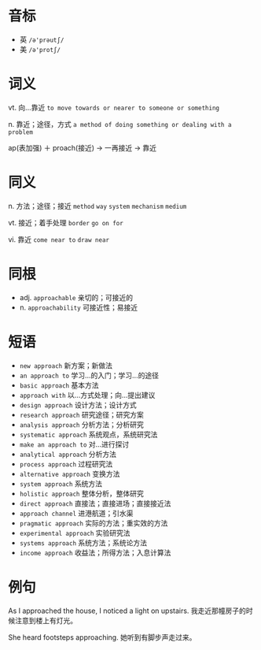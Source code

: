 # 音标

- 英 `/ə'prəutʃ/`
- 美 `/ə'protʃ/`

# 词义

vt. 向…靠近
`to move towards or nearer to someone or something`

n. 靠近；途径，方式
`a method of doing something or dealing with a problem`



ap(表加强) ＋ proach(接近) → 一再接近 → 靠近

# 同义

n. 方法；途径；接近
`method` `way` `system` `mechanism` `medium`

vt. 接近；着手处理
`border` `go on for`

vi. 靠近
`come near to` `draw near`

# 同根

- adj. `approachable` 亲切的；可接近的
- n. `approachability` 可接近性；易接近

# 短语

- `new approach` 新方案；新做法
- `an approach to` 学习...的入门；学习...的途径
- `basic approach` 基本方法
- `approach with` 以…方式处理；向…提出建议
- `design approach` 设计方法；设计方式
- `research approach` 研究途径；研究方案
- `analysis approach` 分析方法；分析研究
- `systematic approach` 系统观点，系统研究法
- `make an approach to` 对…进行探讨
- `analytical approach` 分析方法
- `process approach` 过程研究法
- `alternative approach` 变换方法
- `system approach` 系统方法
- `holistic approach` 整体分析，整体研究
- `direct approach` 直接法；直接进场；直接接近法
- `approach channel` 进港航道；引水渠
- `pragmatic approach` 实际的方法；重实效的方法
- `experimental approach` 实验研究法
- `systems approach` 系统方法；系统论方法
- `income approach` 收益法；所得方法；入息计算法

# 例句

As I approached the house, I noticed a light on upstairs.
我走近那幢房子的时候注意到楼上有灯光。

She heard footsteps approaching.
她听到有脚步声走过来。


